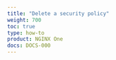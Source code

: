 ```yaml
---
title: "Delete a security policy"
weight: 700
toc: true
type: how-to
product: NGINX One
docs: DOCS-000
---
```


